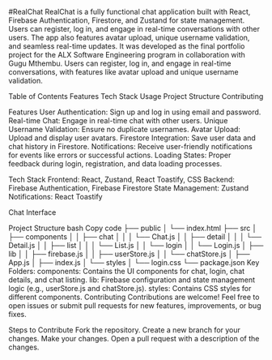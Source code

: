 #RealChat
RealChat is a fully functional chat application built with React, Firebase Authentication, Firestore, and Zustand for state management. Users can register, log in, and engage in real-time conversations with other users. The app also features avatar upload, unique username validation, and seamless real-time updates.
It was developed as the final portfolio project for the ALX Software Engineering program in collaboration with Gugu Mthembu. Users can register, log in, and engage in real-time conversations, with features like avatar upload and unique username validation.


Table of Contents
Features
Tech Stack
Usage
Project Structure
Contributing

Features
User Authentication: Sign up and log in using email and password.
Real-time Chat: Engage in real-time chat with other users.
Unique Username Validation: Ensure no duplicate usernames.
Avatar Upload: Upload and display user avatars.
Firestore Integration: Save user data and chat history in Firestore.
Notifications: Receive user-friendly notifications for events like errors or successful actions.
Loading States: Proper feedback during login, registration, and data loading processes.

Tech Stack
Frontend: React, Zustand, React Toastify, CSS
Backend: Firebase Authentication, Firebase Firestore
State Management: Zustand
Notifications: React Toastify

Chat Interface

Project Structure
bash
Copy code
├── public
│   └── index.html
├── src
│   ├── components
│   │   ├── chat
│   │   │   └── Chat.js
│   │   ├── detail
│   │   │   └── Detail.js
│   │   ├── list
│   │   │   └── List.js
│   │   └── login
│   │       └── Login.js
│   ├── lib
│   │   ├── firebase.js
│   │   ├── userStore.js
│   │   └── chatStore.js
│   ├── App.js
│   ├── index.js
│   └── styles
│       └── login.css
└── package.json
Key Folders:
components: Contains the UI components for chat, login, chat details, and chat listing.
lib: Firebase configuration and state management logic (e.g., userStore.js and chatStore.js).
styles: Contains CSS styles for different components.
Contributing
Contributions are welcome! Feel free to open issues or submit pull requests for new features, improvements, or bug fixes.

Steps to Contribute
Fork the repository.
Create a new branch for your changes.
Make your changes.
Open a pull request with a description of the changes.

